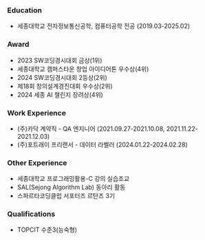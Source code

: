 ### Education
- 세종대학교 전자정보통신공학, 컴퓨터공학 전공 (2019.03-2025.02)

### Award
- 2023 SW코딩경시대회 금상(1위)
- 세종대학교 캠퍼스타운 창업 아이디어톤 우수상(4위)
- 2024 SW코딩경시대회 2등상(2위)
- 제18회 창의설계경진대회 우수상(2위)
- 2024 세종 AI 챌린지 장려상(4위)

### Work Experience
- (주)카닥 계약직 - QA 엔지니어 (2021.09.27-2021.10.08, 2021.11.22-2021.12.03) 
- (주)포트래이 프리랜서 - 데이터 라벨러 (2024.01.22-2024.02.28)

### Other Experience
- 세종대학교 프로그래밍활용-C 강의 실습조교
- SAL(Sejong Algorithm Lab) 동아리 활동
- 스파르타코딩클럽 서포터즈 르탄즈 3기

### Qualifications
- TOPCIT 수준3(능숙형)
